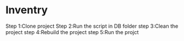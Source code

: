 # Inventry
Step 1:Clone project
Step 2:Run the script  in DB folder
step 3:Clean the project
step 4:Rebuild the project
step 5:Run the projct
